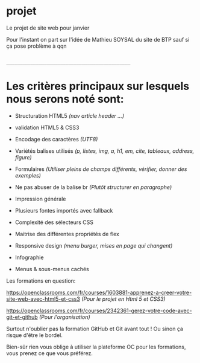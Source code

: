 # projet
Le projet de site web pour janvier

Pour l'instant on part sur l'idée de Mathieu SOYSAL du site de BTP sauf si ça pose problème à qqn

                                      ______________________________________________
# Les critères principaux sur lesquels nous serons noté sont:

- Structuration HTML5 *(nav article header ...)*

- validation HTML5 & CSS3

- Encodage des caractères *(UTF8)*

- Variétés balises utilisés *(p, listes, img, a, h1, em, cite, tableaux, address, figure)*

- Formulaires *(Utiliser pleins de champs différents, vérifier, donner des exemples)*

- Ne pas abuser de la balise br *(Plutôt structurer en paragraphe)*

- Impression générale

- Plusieurs fontes importés avec fallback

- Complexité des sélecteurs CSS

- Maitrise des différentes propriétés de flex

- Responsive design *(menu burger, mises en page qui changent)*

- Infographie

- Menus & sous-menus cachés

Les formations en question:

https://openclassrooms.com/fr/courses/1603881-apprenez-a-creer-votre-site-web-avec-html5-et-css3 *(Pour le projet en Html 5 et CSS3)*

https://openclassrooms.com/fr/courses/2342361-gerez-votre-code-avec-git-et-github *(Pour l'organisation)*

Surtout n'oublier pas la formation GitHub et Git avant tout !
Ou sinon ça risque d'être le bordel.

Bien-sûr rien vous oblige à utiliser la plateforme OC pour les formations, vous prenez ce que vous préférez.
